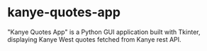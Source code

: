 # kanye-quotes-app
"Kanye Quotes App" is a Python GUI application built with Tkinter, displaying Kanye West quotes fetched from Kanye rest API.
